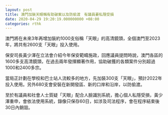 ```yaml
---
layout: post
title: 澳門加裝天眼稱有助破案以及防偷渡　有議員憂私隱受損
date: 2020-04-29 19:20:19.000000000 +08:00
categories: rthk
---
```


澳門將在未來3年再增加裝約1000支俗稱「天眼」的高清鏡頭，全個澳門至2023年，將共有2600支「天眼」投入使用。

保安司長黃少澤在立法會介紹今年保安範疇施政，回應議員提問時說，澳門各區的1600多支高清鏡頭，在過去兩年發揮顯著作用，協助破獲的各類案件分別超過1000和2400多宗。

當局正計劃在學校和巴士站人流較多的地方，先加裝300支「天眼」，預計2022年投入使用。另外680支會安裝在新開發區、新的口岸和沿岸，以防偷渡。

至於有議員和社會人士質疑「天眼」配合人臉識別系統，擔心個人私隱受損，黃少澤重申，會依法使用系統，錄像只保存60日，如涉及司法程序，會在程序結束後30日內銷毀。
